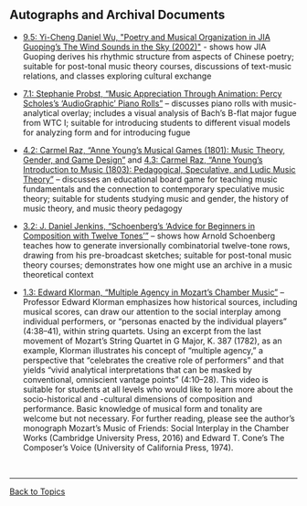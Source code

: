 ## Autographs and Archival Documents

- [9.5: Yi-Cheng Daniel Wu, "Poetry and Musical Organization in JIA Guoping’s The Wind Sounds in the Sky (2002)"](http://www.smt-v.org/archives/volume9.html#poetry-and-musical-organization-in-jia-guopings-the-wind-sounds-in-the-sky-2002) - shows how JIA Guoping derives his rhythmic structure from aspects of Chinese poetry; suitable for post-tonal music theory courses, discussions of text-music relations, and classes exploring cultural exchange

- [7.1: Stephanie Probst, “Music Appreciation Through Animation: Percy Scholes’s ‘AudioGraphic’ Piano Rolls”](https://www.smt-v.org/archives/volume7.html#music-appreciation-through-animation-percy-scholess-audiographic-piano-rolls) – discusses piano rolls with music-analytical overlay; includes a visual analysis of Bach’s B-flat major fugue from WTC I; suitable for introducing students to different visual models for analyzing form and for introducing fugue

- [4.2: Carmel Raz, “Anne Young’s Musical Games (1801): Music Theory, Gender, and Game Design”](https://www.smt-v.org/archives/volume4.html#anne-youngs-musical-games-1801-music-theory-gender-and-game-design) and [4.3: Carmel Raz, “Anne Young’s Introduction to Music (1803): Pedagogical, Speculative, and Ludic Music Theory”](https://www.smt-v.org/archives/volume4.html#anne-youngs-introduction-to-music-1803-pedagogical-speculative-and-ludic-music-theory) – discusses an educational board game for teaching music fundamentals and the connection to contemporary speculative music theory; suitable for students studying music and gender, the history of music theory, and music theory pedagogy

- [3.2: J. Daniel Jenkins, “Schoenberg’s ‘Advice for Beginners in Composition with Twelve Tones’”](https://www.smt-v.org/archives/volume3.html#schoenbergs-advice-for-beginners-in-composition-with-twelve-tones) – shows how Arnold Schoenberg teaches how to generate inversionally combinatorial twelve-tone rows, drawing from his pre-broadcast sketches; suitable for post-tonal music theory courses; demonstrates how one might use an archive in a music theoretical context

- [1.3: Edward Klorman, “Multiple Agency in Mozart’s Chamber Music”](https://www.smt-v.org/archives/volume1.html#multiple-agency-in-mozarts-chamber-music) – Professor Edward Klorman emphasizes how historical sources, including musical scores, can draw our attention to the social interplay among individual performers, or “personas enacted by the individual players” (4:38–41), within string quartets. Using an excerpt from the last movement of Mozart’s String Quartet in G Major, K. 387 (1782), as an example, Klorman illustrates his concept of “multiple agency,” a perspective that “celebrates the creative role of performers” and that yields “vivid analytical interpretations that can be masked by conventional, omniscient vantage points” (4:10–28). This video is suitable for students at all levels who would like to learn more about the socio-historical and -cultural dimensions of composition and performance. Basic knowledge of musical form and tonality are welcome but not necessary. For further reading, please see the author’s monograph Mozart’s Music of Friends: Social Interplay in the Chamber Works (Cambridge University Press, 2016) and Edward T. Cone’s The Composer’s Voice (University of California Press, 1974).

<p>&nbsp;</p>
<hr>

[Back to Topics](index.html)
